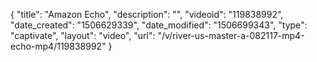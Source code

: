 {
    "title": "Amazon Echo",
    "description": "",
    "videoid": "119838992",
    "date_created": "1506629339",
    "date_modified": "1506699343",
    "type": "captivate",
    "layout": "video",
    "url": "\/v\/river-us-master-a-082117-mp4-echo-mp4\/119838992"
}